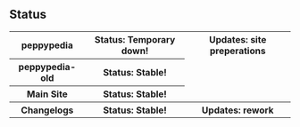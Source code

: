 <link href="styles.css" rel="stylesheet" />
<h2>Status</h2>
<table>
 <tr>
  <th>peppypedia</th>
  <th>Status: Temporary down!</th>
   <th>Updates: site preperations</th>
 <tr>
  <th>peppypedia-old</th>
  <th>Status: Stable!</th>
 <tr>
  <th>Main Site</th>
  <th>Status: Stable!</th>
 <tr>
  <th>Changelogs</th>
  <th>Status: Stable!</th>
   <th>Updates: rework</th>
    <tr>
 </tr></table>
